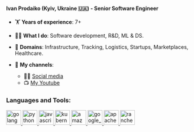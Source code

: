 #### Ivan Prodaiko (Kyiv, Ukraine 🇺🇦) - Senior Software Engineer

- 🏋️ **Years of experience**: 7+

- 🧑‍💻 **What I do**: Software development, R&D, ML & DS.

- 🫶 **Domains**: Infrastructure, Tracking, Logistics, Startups, Marketplaces, Healthcare.

- 📡 **My channels**:
  - 🤳🏻 [Social media](https://linktr.ee/ivanprodaiko)
  - 📺 [My Youtube](https://www.youtube.com/channel/UCE3urT7ZJBO-43c4dHxuyBA)

<h3 align="left">Languages and Tools:</h3>
<p align="left">
  <a href="https://go.dev" target="_blank" rel="noreferrer"> 
    <img src="https://www.vectorlogo.zone/logos/golang/golang-icon.svg" alt="golang" width="40" height="40"/> 
  </a>   
  <a href="https://www.python.org" target="_blank" rel="noreferrer"> 
    <img src="https://www.vectorlogo.zone/logos/python/python-icon.svg" alt="python" width="40" height="40"/> 
  </a>
  <a href="https://www.javascript.com" target="_blank" rel="noreferrer"> 
    <img src="https://www.vectorlogo.zone/logos/javascript/javascript-icon.svg" alt="javascript" width="40" height="40"/> 
  </a>
  <a href="https://kubernetes.io" target="_blank" rel="noreferrer"> 
    <img src="https://www.vectorlogo.zone/logos/kubernetes/kubernetes-icon.svg" alt="kubernetes" width="40" height="40"/> 
  </a>
  <a href="https://aws.amazon.com" target="_blank" rel="noreferrer"> 
    <img src="https://www.vectorlogo.zone/logos/amazon_aws/amazon_aws-icon.svg" alt="amazon_aws" width="40" height="40"/> 
  </a>  
  <a href="https://cloud.google.com" target="_blank" rel="noreferrer"> 
    <img src="https://www.vectorlogo.zone/logos/google_cloud/google_cloud-icon.svg" alt="google_cloud" width="40" height="40"/> 
  </a>
  <a href="https://kafka.apache.org" target="_blank" rel="noreferrer"> 
    <img src="https://www.vectorlogo.zone/logos/apache_kafka/apache_kafka-icon.svg" alt="apache_kafka" width="40" height="40"/> 
  </a>
  <a href="https://www.rancher.com" target="_blank" rel="noreferrer"> 
    <img src="https://www.vectorlogo.zone/logos/rancher/rancher-icon.svg" alt="rancher" width="40" height="40"/> 
  </a>
</p>
